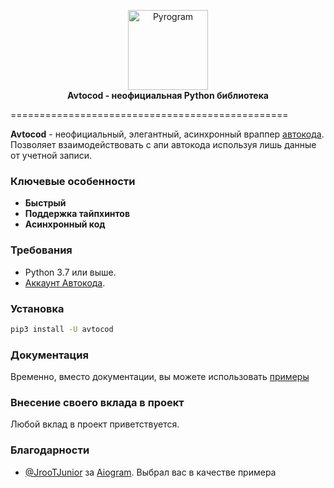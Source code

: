 <p align="center">
    <a href="https://github.com/Fom123/avtocod">
        <img src="https://profi.avtocod.ru/img/icons/apple-touch-icon-152x152.png" alt="Pyrogram" width="128">
    </a>
    <br>
    <b>Avtocod - неофициальная Python библиотека</b>
    <br>
</p>
================================================

**Avtocod** - неофициальный, элегантный, асинхронный враппер [автокода](https://profi.avtocod.ru/). 
Позволяет взаимодействовать с апи автокода используя лишь данные от учетной записи.

### Ключевые особенности 
- **Быстрый**
- **Поддержка тайпхинтов**
- **Асинхронный код**


### Требования

- Python 3.7 или выше.
- [Аккаунт Автокода](https://profi.avtocod.ru/auth).


### Установка

``` bash
pip3 install -U avtocod
```


### Документация

Временно, вместо документации, вы можете использовать [примеры](examples)


### Внесение своего вклада в проект

Любой вклад в проект приветствуется.

### Благодарности

- [@JrooTJunior](https://github.com/JrooTJunior) за [Aiogram](https://github.com/aiogram/aiogram). Выбрал вас в качестве примера


